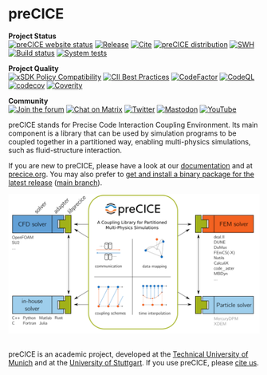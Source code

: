 # preCICE #

**Project Status**  
[![preCICE website status](https://img.shields.io/website-up-down-green-red/https/precice.org.svg?label=website)](https://twitter.com/preCICE_org)
[![Release](https://img.shields.io/github/release/precice/precice.svg)](https://github.com/precice/precice/releases/latest)
[![Cite](https://img.shields.io/badge/cite-literature_guide-d45815)](https://precice.org/fundamentals-literature-guide.html)
[![preCICE distribution](https://img.shields.io/badge/preCICE_Distribution-10.18419%2Fdarus--4167-d45815.svg)](https://doi.org/10.18419/darus-4167)
[![SWH](https://archive.softwareheritage.org/badge/origin/https://github.com/precice/precice/)](https://archive.softwareheritage.org/browse/origin/?origin_url=https://github.com/precice/precice)
[![Build status](https://github.com/precice/precice/workflows/Build%20and%20Test/badge.svg)](https://github.com/precice/precice/actions?query=workflow%3A%22Build+and+Test%22+branch%3Adevelop)
[![System tests](https://img.shields.io/badge/system_tests-trigger_manually-blue)](https://github.com/precice/tutorials/actions/workflows/run_testsuite_manual.yml)

**Project Quality**  
[![xSDK Policy Compatibility](https://img.shields.io/badge/xSDK-member-brightgreen)](https://github.com/xsdk-project/xsdk-policy-compatibility/blob/master/precice-policy-compatibility.md)
[![CII Best Practices](https://bestpractices.coreinfrastructure.org/projects/3895/badge)](https://bestpractices.coreinfrastructure.org/projects/3895)
[![CodeFactor](https://www.codefactor.io/repository/github/precice/precice/badge)](https://www.codefactor.io/repository/github/precice/precice)
[![CodeQL](https://github.com/precice/precice/actions/workflows/codeql.yml/badge.svg)](https://github.com/precice/precice/actions/workflows/codeql.yml)
[![codecov](https://codecov.io/gh/precice/precice/branch/develop/graph/badge.svg?token=ixXCTXAZMU)](https://codecov.io/gh/precice/precice)
[![Coverity](https://scan.coverity.com/projects/19312/badge.svg)](https://scan.coverity.com/projects/precice-precice)

**Community**  
[![Join the forum](https://img.shields.io/badge/discourse-news_and_forum-orange?link=https%3A%2F%2Fprecice.discourse.group%2F)](https://precice.discourse.group/)
[![Chat on Matrix](https://matrix.to/img/matrix-badge.svg)](https://matrix.to/#/#precice_lobby:gitter.im?web-instance[element.io]=app.gitter.im)
[![Twitter](https://img.shields.io/badge/twitter-%40preCICE__org-1da1f2)](https://twitter.com/preCICE_org)
[![Mastodon](https://img.shields.io/badge/mastodon-%40preCICE-6364ff)](https://fosstodon.org/@precice)
[![YouTube](https://img.shields.io/badge/youtube-%40preCICECoupling-ff0000)](https://www.youtube.com/c/preCICECoupling/)

preCICE stands for Precise Code Interaction Coupling Environment. Its main component is a library that can be used by simulation programs to be coupled together in a partitioned way, enabling multi-physics simulations, such as fluid-structure interaction.

If you are new to preCICE, please have a look at our [documentation](https://www.precice.org/docs.html) and at [precice.org](https://www.precice.org). You may also prefer to [get and install a binary package for the latest release](https://github.com/precice/precice/releases/latest) ([main branch](https://github.com/precice/precice/tree/main)).

<div align="center" style="margin-bottom:30px">
<img src="https://github.com/precice/precice.github.io/blob/master/material/overview/precice-overview.png" alt="preCICE overview" style="max-height: 100%; max-width: 100%">
</div>

preCICE is an academic project, developed at the [Technical University of Munich](https://www.cs.cit.tum.de/en/sccs/home/) and at the [University of Stuttgart](https://www.ipvs.uni-stuttgart.de). If you use preCICE, please [cite us](https://www.precice.org/fundamentals-literature-guide.html).
